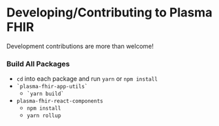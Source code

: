 # Developing/Contributing to Plasma FHIR

Development contributions are more than welcome!

### Build All Packages

* `cd` into each package and run `yarn` or `npm install`
* `` `plasma-fhir-app-utils` ``
  * `` `yarn build` ``
* `plasma-fhir-react-components`
  * `npm install`
  * `yarn rollup`
